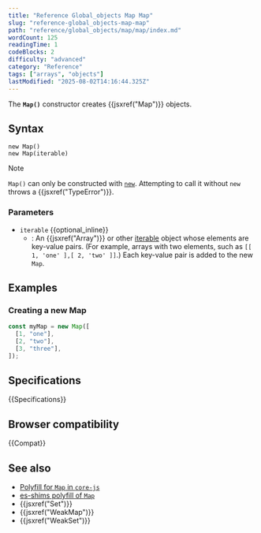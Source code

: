 ```yaml
---
title: "Reference Global_objects Map Map"
slug: "reference-global_objects-map-map"
path: "reference/global_objects/map/map/index.md"
wordCount: 125
readingTime: 1
codeBlocks: 2
difficulty: "advanced"
category: "Reference"
tags: ["arrays", "objects"]
lastModified: "2025-08-02T14:16:44.325Z"
---
```



The **`Map()`** constructor creates {{jsxref("Map")}} objects.

## Syntax

```js-nolint
new Map()
new Map(iterable)
```

> [!NOTE]
> `Map()` can only be constructed with [`new`](/en-US/docs/Web/JavaScript/Reference/Operators/new). Attempting to call it without `new` throws a {{jsxref("TypeError")}}.

### Parameters

- `iterable` {{optional_inline}}
  - : An {{jsxref("Array")}} or other
    [iterable](/en-US/docs/Web/JavaScript/Reference/Iteration_protocols) object
    whose elements are key-value pairs. (For example, arrays with two elements,
    such as `[[ 1, 'one' ],[ 2, 'two' ]]`.) Each key-value pair is added to the
    new `Map`.

## Examples

### Creating a new Map

```js
const myMap = new Map([
  [1, "one"],
  [2, "two"],
  [3, "three"],
]);
```

## Specifications

{{Specifications}}

## Browser compatibility

{{Compat}}

## See also

- [Polyfill for `Map` in `core-js`](https://github.com/zloirock/core-js#map)
- [es-shims polyfill of `Map`](https://www.npmjs.com/package/es-map)
- {{jsxref("Set")}}
- {{jsxref("WeakMap")}}
- {{jsxref("WeakSet")}}
